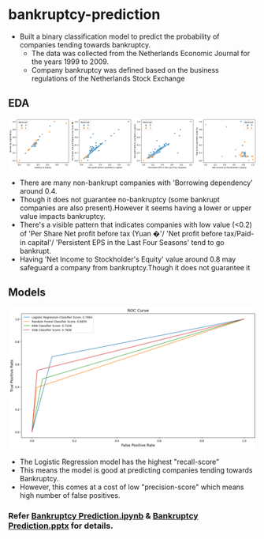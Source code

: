 # bankruptcy-prediction

* Built a binary classification model to predict the probability of companies tending towards bankruptcy.
  * The data was collected from the Netherlands Economic Journal for the years 1999 to 2009.
  * Company bankruptcy was defined based on the business regulations of the Netherlands Stock Exchange

## EDA

![Scatter](/scatter.png)

* There are many non-bankrupt companies with 'Borrowing dependency' around 0.4.
 * Though it does not guarantee no-bankruptcy (some bankrupt companies are also present).However it seems having a lower or upper value impacts bankruptcy.
* There's a visible pattern that indicates companies with low value (<0.2) of 'Per Share Net profit before tax (Yuan �'/ 'Net profit before tax/Paid-in capital'/ 'Persistent EPS in the Last Four Seasons' tend to go bankrupt.
* Having 'Net Income to Stockholder's Equity' value around 0.8 may safeguard a company from bankruptcy.Though it does not guarantee it

## Models

![ROC-AUC](ROC_Curve.png)

* The Logistic Regression model has the highest "recall-score”
* This means the model is good at predicting companies tending towards Bankruptcy.
* However, this comes at a cost of low "precision-score" which means high number of false positives.

### Refer [Bankruptcy Prediction.ipynb](https://github.com/kothavadekunal/bankruptcy-prediction/blob/main/Bankruptcy%20Prediction.ipynb) & [Bankruptcy Prediction.pptx](https://github.com/kothavadekunal/bankruptcy-prediction) for details.





